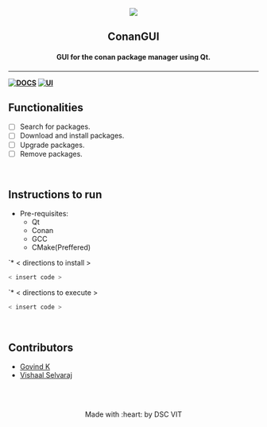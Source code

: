 <p align="center">
	<img src="https://user-images.githubusercontent.com/30529572/72455010-fb38d400-37e7-11ea-9c1e-8cdeb5f5906e.png" />
	<h2 align="center">  ConanGUI  </h2>
	<h4 align="center">  GUI for the conan package manager using Qt.  <h4>
</p>

---
[![DOCS](https://img.shields.io/badge/Documentation-see%20docs-green?style=flat-square&logo=appveyor)](INSERT_LINK_FOR_DOCS_HERE) 
  [![UI ](https://img.shields.io/badge/User%20Interface-Link%20to%20UI-orange?style=flat-square&logo=appveyor)](INSERT_UI_LINK_HERE)


## Functionalities
- [ ]   Search for packages. 
- [ ]   Download and install packages.
- [ ]   Upgrade packages.
- [ ]   Remove packages.

<br>


## Instructions to run

* Pre-requisites:
	-  Qt
	-  Conan
	-  GCC
	-  CMake(Preffered)

`* < directions to install > 
```bash
< insert code >
```

`* < directions to execute >

```bash
< insert code >
```

<br>

## Contributors

* [ Govind K ](https://github.com/roidujeu)
* [ Vishaal Selvaraj ](INSERT_PROFILE_URL_HERE)



<br>
<br>

<p align="center">
	Made with :heart: by DSC VIT
</p>
